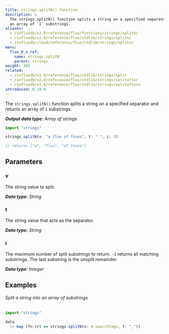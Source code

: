 ```yaml
---
title: strings.splitN() function
description: >
  The strings.splitN() function splits a string on a specified separator and returns
  an array of `i` substrings.
aliases:
  - /influxdb/v2.0/reference/flux/functions/strings/splitn/
  - /influxdb/v2.0/reference/flux/stdlib/strings/splitn/
  - /influxdb/cloud/reference/flux/stdlib/strings/splitn/
menu:
  flux_0_x_ref:
    name: strings.splitN
    parent: strings
weight: 301
related:
  - /influxdb/v2.0/reference/flux/stdlib/strings/split
  - /influxdb/v2.0/reference/flux/stdlib/strings/splitafter
  - /influxdb/v2.0/reference/flux/stdlib/strings/splitaftern
introduced: 0.18.0
---
```


The `strings.splitN()` function splits a string on a specified separator and returns
an array of `i` substrings.

_**Output data type:** Array of strings_

```js
import "strings"

strings.splitN(v: "a flux of foxes", t: " ", i: 3)

// returns ["a", "flux", "of foxes"]
```

## Parameters

### v
The string value to split.

_**Data type:** String_

### t
The string value that acts as the separator.

_**Data type:** String_

### i
The maximum number of split substrings to return.
`-1` returns all matching substrings.
The last substring is the unsplit remainder.

_**Data type:** Integer_

## Examples

###### Split a string into an array of substrings
```js
import "strings"

data
  |> map (fn:(r) => strings.splitN(v: r.searchTags, t: ","))
```
